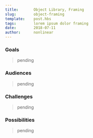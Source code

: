 ```yaml
---
title:       Object Library, Framing
slug:        object-framing
template:    post.hbs
tags:        lorem ipsum dolor framing
date:        2018-07-11
author:      nonlinear
---
```


### Goals

> pending

### Audiences

> pending

### Challenges

> pending

### Possibilities

> pending